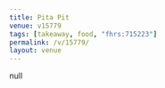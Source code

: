 ```yaml
---
title: Pita Pit
venue: v15779
tags: [takeaway, food, "fhrs:715223"]
permalink: /v/15779/
layout: venue
---
```

null